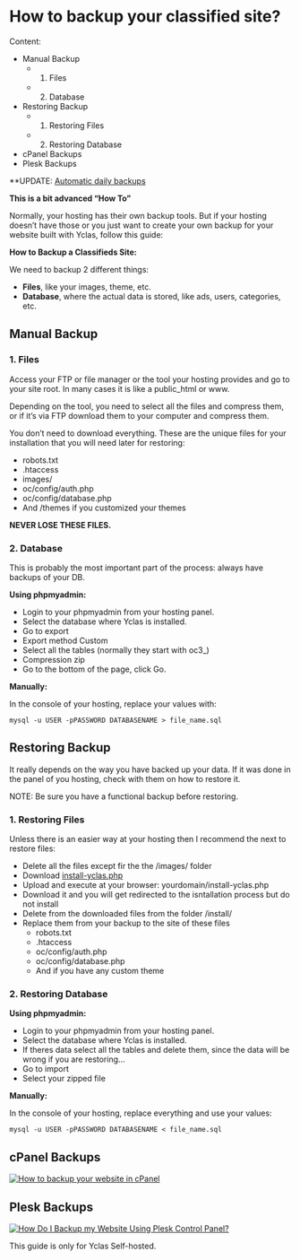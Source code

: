 # How to backup your classified site?
Content:
-   Manual Backup
    -   1. Files
    -   2. Database
-   Restoring Backup
      - 1. Restoring Files
      - 2. Restoring Database
-   cPanel Backups
-   Plesk Backups


 **UPDATE:  [Automatic daily backups](Technical-automatic-daily-backup.md)


**This is a bit advanced “How To”**

Normally, your hosting has their own backup tools. But if your hosting doesn’t have those or you just want to create your own backup for your website built with Yclas, follow this guide:

  

**How to Backup a Classifieds Site:**

We need to backup 2 different things:

-   **Files**, like your images, theme, etc.
-   **Database**, where the actual data is stored, like ads, users, categories, etc.

## Manual Backup

### 1. Files

Access your FTP or file manager or the tool your hosting provides and go to your site root. In many cases it is like a public_html or www.

Depending on the tool, you need to select all the files and compress them, or if it’s via FTP download them to your computer and compress them.

You don’t need to download everything. These are the unique files for your installation that you will need later for restoring:

-   robots.txt
-   .htaccess
-   images/
-   oc/config/auth.php
-   oc/config/database.php
-   And /themes if you customized your themes

**NEVER LOSE THESE FILES.**

### 2. Database

This is probably the most important part of the process: always have backups of your DB.

**Using phpmyadmin:**

-   Login to your phpmyadmin from your hosting panel.
-   Select the database where Yclas is installed.
-   Go to export
-   Export method Custom
-   Select all the tables (normally they start with oc3_)
-   Compression zip
-   Go to the bottom of the page, click Go.

**Manually:**

In the console of your hosting, replace your values with:

```
mysql -u USER -pPASSWORD DATABASENAME > file_name.sql 

```

## Restoring Backup

It really depends on the way you have backed up your data. If it was done in the panel of you hosting, check with them on how to restore it.

NOTE: Be sure you have a functional backup before restoring.

### 1. Restoring Files

Unless there is an easier way at your hosting then I recommend the next to restore files:

-   Delete all the files except fir the the /images/ folder
-   Download [install-yclas.php](https://raw.githubusercontent.com/yclas/yclas/master/install-yclas.php)
-   Upload and execute at your browser: yourdomain/install-yclas.php
-   Download it and you will get redirected to the isntallation process but do not install
-   Delete from the downloaded files from the folder /install/
-   Replace them from your backup to the site of these files
    -   robots.txt
    -   .htaccess
    -   oc/config/auth.php
    -   oc/config/database.php
    -   And if you have any custom theme

### 2. Restoring Database

**Using phpmyadmin:**

-   Login to your phpmyadmin from your hosting panel.
-   Select the database where Yclas is installed.
-   If theres data select all the tables and delete them, since the data will be wrong if you are restoring…
-   Go to import
-   Select your zipped file

**Manually:**

In the console of your hosting, replace everything and use your values:

```
mysql -u USER -pPASSWORD DATABASENAME < file_name.sql 

```

## cPanel Backups

[![How to backup your website in cPanel](https://img.youtube.com/vi/Xxvn5D7QTFc/0.jpg)](https://www.youtube.com/watch?v=Xxvn5D7QTFc)

  

## Plesk Backups

[![How Do I Backup my Website Using Plesk Control Panel?](https://img.youtube.com/vi/2FKQY1Lmyuk/0.jpg)](https://www.youtube.com/watch?v=2FKQY1Lmyuk)

This guide is only for Yclas Self-hosted.
